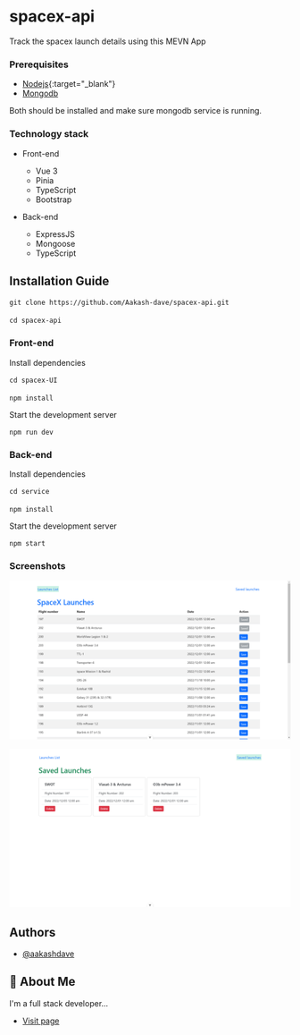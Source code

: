 # spacex-api
Track the spacex launch details using this MEVN App

### Prerequisites
- [Nodejs](https://nodejs.org/en/download){:target="_blank"}
- [Mongodb](https://www.mongodb.com/docs/manual/administration/install-community/)

Both should be installed and make sure mongodb service is running.

### Technology stack
* Front-end
    *  Vue 3
    *  Pinia
    *  TypeScript
    *  Bootstrap 

* Back-end
    *  ExpressJS
    *  Mongoose
    *  TypeScript

## Installation Guide

```shell
git clone https://github.com/Aakash-dave/spacex-api.git

cd spacex-api
```

### Front-end

Install dependencies
```shell
cd spacex-UI

npm install
```
Start the development server
```shell
npm run dev
```

### Back-end

Install dependencies
```shell
cd service

npm install
```
Start the development server
```shell
npm start
```

### Screenshots
![List records](./images/LaunchListPage.png)

![Saved records](./images/LaunchSavedPage.png)


## Authors

- [@aakashdave](https://www.github.com/aakash-dave)


## 🚀 About Me
I'm a full stack developer...

- [Visit page](https://aakash-dave.netlify.app/)

